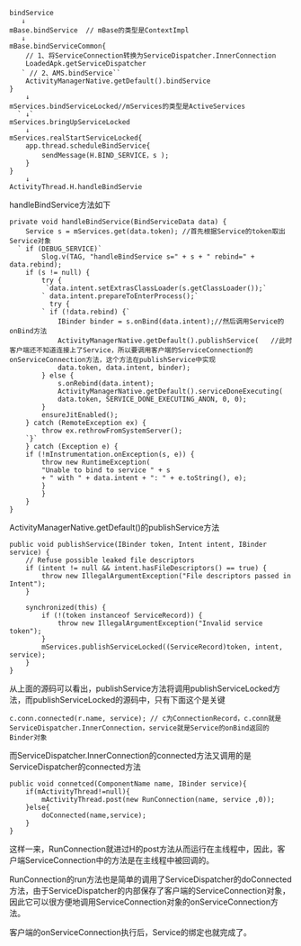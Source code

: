 
    bindService
       ↓
    mBase.bindService  // mBase的类型是ContextImpl
       ↓
    mBase.bindServiceCommon{
    	// 1、将ServiceConnection转换为ServiceDispatcher.InnerConnection
    	LoadedApk.getServiceDispatcher
   	   ` // 2、AMS.bindService``
    	ActivityManagerNative.getDefault().bindService
    }
    	↓
    mServices.bindServiceLocked//mServices的类型是ActiveServices
   	  ` ↓`
    mServices.bringUpServiceLocked
        ↓
    mServices.realStartServiceLocked{
       	app.thread.scheduleBindService{
    		sendMessage(H.BIND_SERVICE，s );
    	}
    }
    	↓
    ActivityThread.H.handleBindServie
    
handleBindService方法如下

    private void handleBindService(BindServiceData data) {
    	Service s = mServices.get(data.token); //首先根据Service的token取出Service对象
   	  ` if (DEBUG_SERVICE)`
    		Slog.v(TAG, "handleBindService s=" + s + " rebind=" + data.rebind);
       	if (s != null) {
    		try {
   			 `data.intent.setExtrasClassLoader(s.getClassLoader());`
   			` data.intent.prepareToEnterProcess();`
    		  try {
   			` if (!data.rebind) {`
    			IBinder binder = s.onBind(data.intent);//然后调用Service的onBind方法
    			ActivityManagerNative.getDefault().publishService(   //此时客户端还不知道连接上了Service，所以要调用客户端的ServiceConnection的onServiceConnection方法，这个方法在publishService中实现
    			data.token, data.intent, binder);
    		} else {
    			s.onRebind(data.intent);
    			ActivityManagerNative.getDefault().serviceDoneExecuting(
    			data.token, SERVICE_DONE_EXECUTING_ANON, 0, 0);
    		}
    		ensureJitEnabled();
    	} catch (RemoteException ex) {
       	 	throw ex.rethrowFromSystemServer();
   		`}`
    	} catch (Exception e) {
    	if (!mInstrumentation.onException(s, e)) {
    		throw new RuntimeException(
    		"Unable to bind to service " + s
    		+ " with " + data.intent + ": " + e.toString(), e);
    		}
    		}
    	}
    }

ActivityManagerNative.getDefault()的publishService方法
    
    public void publishService(IBinder token, Intent intent, IBinder service) {
	    // Refuse possible leaked file descriptors
	    if (intent != null && intent.hasFileDescriptors() == true) {
	        throw new IllegalArgumentException("File descriptors passed in Intent");
	    }
	
	    synchronized(this) {
	        if (!(token instanceof ServiceRecord)) {
	            throw new IllegalArgumentException("Invalid service token");
	        }
	        mServices.publishServiceLocked((ServiceRecord)token, intent, service);
	    }
	}

从上面的源码可以看出，publishService方法将调用publishServiceLocked方法，而publishServiceLocked的源码中，只有下面这个是关键 

    c.conn.connected(r.name, service); // c为ConnectionRecord，c.conn就是ServiceDispatcher.InnerConnection，service就是Service的onBind返回的Binder对象

而ServiceDispatcher.InnerConnection的connected方法又调用的是ServiceDispatcher的connected方法

	public void connetced(ComponentName name, IBinder service){
	    if(mActivityThread!=null){
	        mActivityThread.post(new RunConnection(name, service ,0));
	    }else{
	        doConnected(name,service);
	    }
	}

这样一来，RunConnection就进过H的post方法从而运行在主线程中，因此，客户端ServiceConnection中的方法是在主线程中被回调的。

RunConnection的run方法也是简单的调用了ServiceDispatcher的doConnected方法，由于ServiceDispatcher的内部保存了客户端的ServiceConnection对象，因此它可以很方便地调用ServiceConnection对象的onServiceConnection方法。

客户端的onServiceConnection执行后，Service的绑定也就完成了。